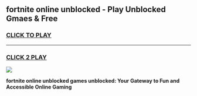 
## fortnite online unblocked - Play Unblocked Gmaes & Free
<h3>
<a href="https://news.freeplayer.one?title=fortnite_online_unblocked&ref=16F">CLICK TO PLAY</a></h3>
<hr>

<h3>
<a href="https://news.freeplayer.one?title=fortnite_online_unblocked&ref=16F">CLICK 2 PLAY</a>
  
</h3>

<a href="https://news.freeplayer.one?title=fortnite_online_unblocked&ref=16F/"><img src="https://clearcache.store/games.png"></a>


**fortnite online unblocked games unblocked: Your Gateway to Fun and Accessible Online Gaming**

